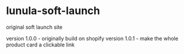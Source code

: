 # lunula-soft-launch
original soft launch site

version 1.0.0 - originally build on shopify
version 1.0.1 - make the whole product card a clickable link